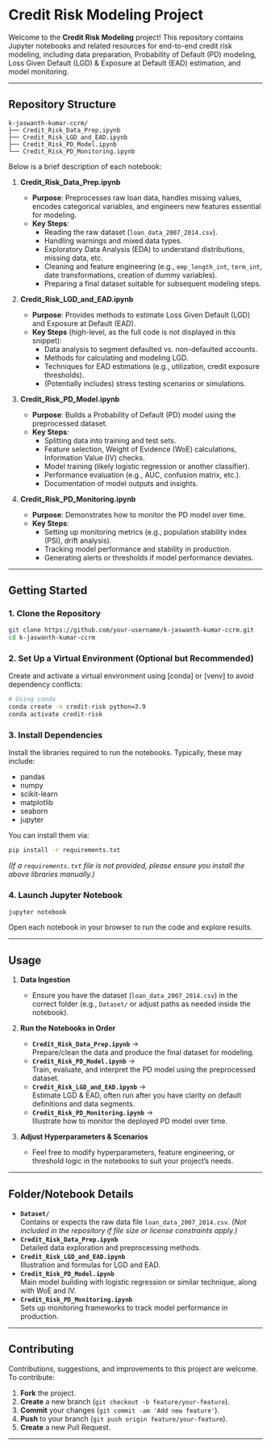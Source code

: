 # Credit Risk Modeling Project

Welcome to the **Credit Risk Modeling** project! This repository contains Jupyter notebooks and related resources for end-to-end credit risk modeling, including data preparation, Probability of Default (PD) modeling, Loss Given Default (LGD) & Exposure at Default (EAD) estimation, and model monitoring.

---

## Repository Structure

```
k-jaswanth-kumar-ccrm/
├── Credit_Risk_Data_Prep.ipynb
├── Credit_Risk_LGD_and_EAD.ipynb
├── Credit_Risk_PD_Model.ipynb
└── Credit_Risk_PD_Monitoring.ipynb
```

Below is a brief description of each notebook:

1. **Credit_Risk_Data_Prep.ipynb**  
   - **Purpose**: Preprocesses raw loan data, handles missing values, encodes categorical variables, and engineers new features essential for modeling.  
   - **Key Steps**:
     - Reading the raw dataset (`loan_data_2007_2014.csv`).
     - Handling warnings and mixed data types.
     - Exploratory Data Analysis (EDA) to understand distributions, missing data, etc.
     - Cleaning and feature engineering (e.g., `emp_length_int`, `term_int`, date transformations, creation of dummy variables).
     - Preparing a final dataset suitable for subsequent modeling steps.

2. **Credit_Risk_LGD_and_EAD.ipynb**  
   - **Purpose**: Provides methods to estimate Loss Given Default (LGD) and Exposure at Default (EAD).  
   - **Key Steps** (high-level, as the full code is not displayed in this snippet):
     - Data analysis to segment defaulted vs. non-defaulted accounts.
     - Methods for calculating and modeling LGD.
     - Techniques for EAD estimations (e.g., utilization, credit exposure thresholds).
     - (Potentially includes) stress testing scenarios or simulations.

3. **Credit_Risk_PD_Model.ipynb**  
   - **Purpose**: Builds a Probability of Default (PD) model using the preprocessed dataset.  
   - **Key Steps**:
     - Splitting data into training and test sets.
     - Feature selection, Weight of Evidence (WoE) calculations, Information Value (IV) checks.
     - Model training (likely logistic regression or another classifier).
     - Performance evaluation (e.g., AUC, confusion matrix, etc.).
     - Documentation of model outputs and insights.

4. **Credit_Risk_PD_Monitoring.ipynb**  
   - **Purpose**: Demonstrates how to monitor the PD model over time.  
   - **Key Steps**:
     - Setting up monitoring metrics (e.g., population stability index (PSI), drift analysis).
     - Tracking model performance and stability in production.
     - Generating alerts or thresholds if model performance deviates.

---

## Getting Started

### 1. Clone the Repository

```bash
git clone https://github.com/your-username/k-jaswanth-kumar-ccrm.git
cd k-jaswanth-kumar-ccrm
```

### 2. Set Up a Virtual Environment (Optional but Recommended)

Create and activate a virtual environment using [conda] or [venv] to avoid dependency conflicts:

```bash
# Using conda
conda create -n credit-risk python=3.9
conda activate credit-risk
```

### 3. Install Dependencies

Install the libraries required to run the notebooks. Typically, these may include:

- pandas  
- numpy  
- scikit-learn  
- matplotlib  
- seaborn  
- jupyter

You can install them via:

```bash
pip install -r requirements.txt
```

*(If a `requirements.txt` file is not provided, please ensure you install the above libraries manually.)*

### 4. Launch Jupyter Notebook

```bash
jupyter notebook
```

Open each notebook in your browser to run the code and explore results.

---

## Usage

1. **Data Ingestion**  
   - Ensure you have the dataset (`loan_data_2007_2014.csv`) in the correct folder (e.g., `Dataset/` or adjust paths as needed inside the notebook).

2. **Run the Notebooks in Order**  
   - **`Credit_Risk_Data_Prep.ipynb`** →  
     Prepare/clean the data and produce the final dataset for modeling.
   - **`Credit_Risk_PD_Model.ipynb`** →  
     Train, evaluate, and interpret the PD model using the preprocessed dataset.
   - **`Credit_Risk_LGD_and_EAD.ipynb`** →  
     Estimate LGD & EAD, often run after you have clarity on default definitions and data segments.
   - **`Credit_Risk_PD_Monitoring.ipynb`** →  
     Illustrate how to monitor the deployed PD model over time.

3. **Adjust Hyperparameters & Scenarios**  
   - Feel free to modify hyperparameters, feature engineering, or threshold logic in the notebooks to suit your project’s needs.

---

## Folder/Notebook Details

- **`Dataset/`**  
  Contains or expects the raw data file `loan_data_2007_2014.csv`. *(Not included in the repository if file size or license constraints apply.)*  
- **`Credit_Risk_Data_Prep.ipynb`**  
  Detailed data exploration and preprocessing methods.  
- **`Credit_Risk_LGD_and_EAD.ipynb`**  
  Illustration and formulas for LGD and EAD.  
- **`Credit_Risk_PD_Model.ipynb`**  
  Main model building with logistic regression or similar technique, along with WoE and IV.  
- **`Credit_Risk_PD_Monitoring.ipynb`**  
  Sets up monitoring frameworks to track model performance in production.

---

## Contributing

Contributions, suggestions, and improvements to this project are welcome. To contribute:

1. **Fork** the project.
2. **Create** a new branch (`git checkout -b feature/your-feature`).
3. **Commit** your changes (`git commit -am 'Add new feature'`).
4. **Push** to your branch (`git push origin feature/your-feature`).
5. **Create** a new Pull Request.

---
